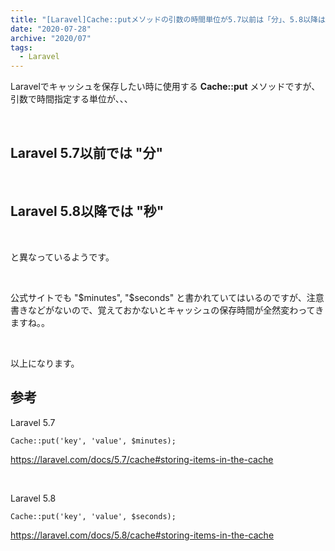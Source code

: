 ```yaml
---
title: "[Laravel]Cache::putメソッドの引数の時間単位が5.7以前は「分」、5.8以降は「秒」になっている件"
date: "2020-07-28"
archive: "2020/07"
tags:
  - Laravel
---
```


Laravelでキャッシュを保存したい時に使用する **Cache::put** メソッドですが、引数で時間指定する単位が、、、

<br />

## Laravel 5.7以前では "分"

<br />

## Laravel 5.8以降では "秒"

<br />

と異なっているようです。

<br />

公式サイトでも "$minutes", "$seconds" と書かれていてはいるのですが、注意書きなどがないので、覚えておかないとキャッシュの保存時間が全然変わってきますね。。

<br />

以上になります。



## 参考

Laravel 5.7

    Cache::put('key', 'value', $minutes);

https://laravel.com/docs/5.7/cache#storing-items-in-the-cache

<br />

Laravel 5.8  

    Cache::put('key', 'value', $seconds);


https://laravel.com/docs/5.8/cache#storing-items-in-the-cache